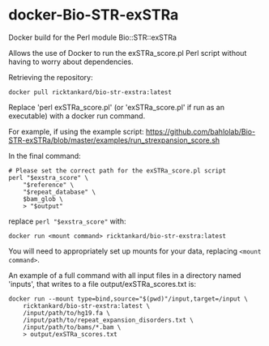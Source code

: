 # docker-Bio-STR-exSTRa
Docker build for the Perl module Bio::STR::exSTRa

Allows the use of Docker to run the exSTRa_score.pl Perl script without having to worry about dependencies.

Retrieving the repository:
```
docker pull ricktankard/bio-str-exstra:latest
```

Replace 'perl exSTRa_score.pl' (or 'exSTRa_score.pl' if run as an executable) with a docker run command.

For example, if using the example script:
https://github.com/bahlolab/Bio-STR-exSTRa/blob/master/examples/run_strexpansion_score.sh

In the final command:
```
# Please set the correct path for the exSTRa_score.pl script
perl "$exstra_score" \
    "$reference" \
    "$repeat_database" \
    $bam_glob \
    > "$output"
```

replace `perl "$exstra_score"` with:
```
docker run <mount command> ricktankard/bio-str-exstra:latest
```

You will need to appropriately set up mounts for your data, replacing `<mount command>`. 

An example of a full command with all input files in a directory named 'inputs', that writes to a file output/exSTRa_scores.txt is:

```
docker run --mount type=bind,source="$(pwd)"/input,target=/input \
    ricktankard/bio-str-exstra:latest \
    /input/path/to/hg19.fa \
    /input/path/to/repeat_expansion_disorders.txt \
    /input/path/to/bams/*.bam \
    > output/exSTRa_scores.txt
```

